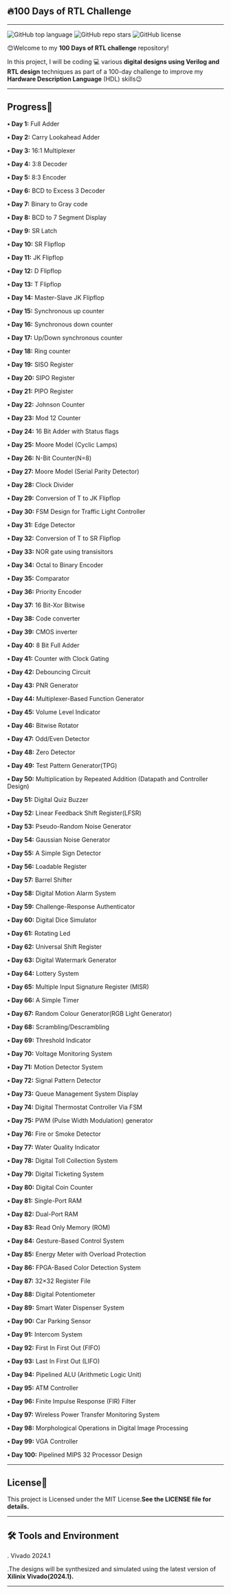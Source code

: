 ## 🔥100 **Days of RTL Challenge**
***

![GitHub top language](https://img.shields.io/github/languages/top/ganeshsrinivasan18/100days_Verilog)
![GitHub repo stars](https://img.shields.io/github/stars/ganeshsrinivasan18/100days_Verilog?style=social)
![GitHub license](https://img.shields.io/github/license/ganeshsrinivasan18/100days_Verilog)

😊Welcome to my **100 Days of RTL challenge** repository!

In this project, I will be coding 💻  various **digital designs using Verilog and RTL design** techniques as part of a 100-day challenge to improve my **Hardware Description Language** (HDL) skills😉
***

## **Progress📆**

**• Day 1:** Full Adder

**• Day 2:** Carry Lookahead Adder

**• Day 3:** 16:1 Multiplexer

**• Day 4:** 3:8 Decoder

**• Day 5:** 8:3 Encoder

**• Day 6:** BCD to Excess 3 Decoder

**• Day 7:** Binary to Gray code

**• Day 8:** BCD to 7 Segment Display

**• Day 9:** SR Latch

**• Day 10:** SR Flipflop

**• Day 11:** JK Flipflop

**• Day 12:** D Flipflop

**• Day 13:** T Flipflop

**• Day 14:** Master-Slave JK Flipflop

**• Day 15:** Synchronous up counter

**• Day 16:** Synchronous down counter

**• Day 17:** Up/Down synchronous counter

**• Day 18:** Ring counter

**• Day 19:** SISO Register

**• Day 20:** SIPO Register

**• Day 21:** PIPO Register

**• Day 22:** Johnson Counter

**• Day 23:** Mod 12 Counter

**• Day 24:** 16 Bit Adder with Status flags

**• Day 25:** Moore Model (Cyclic Lamps)

**• Day 26:** N-Bit Counter(N=8)

**• Day 27:** Moore Model (Serial Parity Detector)

**• Day 28:** Clock Divider

**• Day 29:** Conversion of T to JK Flipflop

**• Day 30:** FSM Design for Traffic Light Controller

**• Day 31:** Edge Detector 

**• Day 32:** Conversion of T to SR Flipflop

**• Day 33:** NOR gate using transisitors

**• Day 34:** Octal to Binary Encoder

**• Day 35:** Comparator

**• Day 36:** Priority Encoder

**• Day 37:** 16 Bit-Xor Bitwise 

**• Day 38:** Code converter

**• Day 39:** CMOS inverter

**• Day 40:** 8 Bit Full Adder

**• Day 41:** Counter with Clock Gating 

**• Day 42:** Debouncing Circuit 

**• Day 43:** PNR Generator

**• Day 44:**  Multiplexer-Based Function Generator

**• Day 45:** Volume Level Indicator

**• Day 46:** Bitwise Rotator

**• Day 47:** Odd/Even Detector

**• Day 48:** Zero Detector

**• Day 49:** Test Pattern Generator(TPG)

**• Day 50:** Multiplication by Repeated Addition (Datapath and Controller Design)

**• Day 51:** Digital Quiz Buzzer

**• Day 52:** Linear Feedback Shift Register(LFSR) 

**• Day 53:** Pseudo-Random Noise Generator

**• Day 54:** Gaussian Noise Generator

**• Day 55:** A Simple Sign Detector

**• Day 56:** Loadable Register

**• Day 57:** Barrel Shifter

**• Day 58:** Digital Motion Alarm System

**• Day 59:** Challenge-Response Authenticator

**• Day 60:** Digital Dice Simulator

**• Day 61:** Rotating Led

**• Day 62:** Universal Shift Register

**• Day 63:** Digital Watermark Generator

**• Day 64:** Lottery System

**• Day 65:** Multiple Input Signature Register (MISR)

**• Day 66:** A Simple Timer

**• Day 67:** Random Colour Generator(RGB Light Generator)

**• Day 68:** Scrambling/Descrambling

**• Day 69:** Threshold Indicator

**• Day 70:** Voltage Monitoring System

**• Day 71:** Motion Detector System

**• Day 72:** Signal Pattern Detector

**• Day 73:** Queue Management System Display

**• Day 74:** Digital Thermostat Controller Via FSM

**• Day 75:** PWM (Pulse Width Modulation) generator

**• Day 76:** Fire or Smoke Detector

**• Day 77:** Water Quality Indicator

**• Day 78:** Digital Toll Collection System

**• Day 79:** Digital Ticketing System

**• Day 80:** Digital Coin Counter 

**• Day 81:** Single-Port RAM

**• Day 82:** Dual-Port RAM

**• Day 83:** Read Only Memory (ROM)

**• Day 84:** Gesture-Based Control System 

**• Day 85:** Energy Meter with Overload Protection

**• Day 86:** FPGA-Based Color Detection System 

**• Day 87:** 32×32 Register File

**• Day 88:** Digital Potentiometer

**• Day 89:** Smart Water Dispenser System

**• Day 90:** Car Parking Sensor

**• Day 91:** Intercom System

**• Day 92:** First In First Out (FIFO)

**• Day 93:** Last In First Out (LIFO)

**• Day 94:** Pipelined ALU (Arithmetic Logic Unit)

**• Day 95:** ATM Controller

**• Day 96:** Finite Impulse Response (FIR) Filter

**• Day 97:** Wireless Power Transfer Monitoring System

**• Day 98:** Morphological Operations in Digital Image Processing

**• Day 99:** VGA Controller

**• Day 100:** Pipelined MIPS 32 Processor Design


              

***

## **License🪪**

This project is Licensed under the MIT License.**See the LICENSE file for details.**

***

## **🛠 Tools and Environment**

. Vivado 2024.1


  .The designs will be synthesized and simulated using the latest version of **Xilinix Vivado(2024.1).**
  ***
